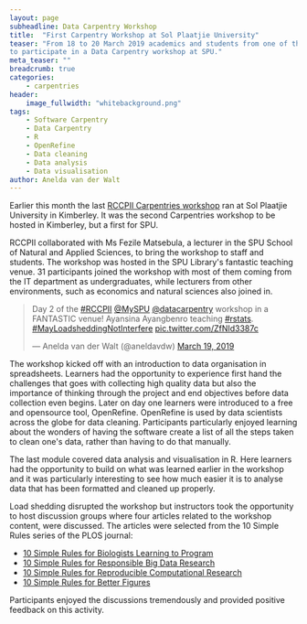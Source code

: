 ```yaml
---
layout: page
subheadline: Data Carpentry Workshop
title:  "First Carpentry Workshop at Sol Plaatjie University"
teaser: "From 18 to 20 March 2019 academics and students from one of the youngest South African Universities, had the privilege
to participate in a Data Carpentry workshop at SPU."
meta_teaser: ""
breadcrumb: true
categories:
    - carpentries
header:
    image_fullwidth: "whitebackground.png"
tags:
    - Software Carpentry
    - Data Carpentry
    - R
    - OpenRefine
    - Data cleaning
    - Data analysis
    - Data visualisation
author: Anelda van der Walt
---
```


Earlier this month the last [RCCPII Carpentries workshop](https://tenet-rccpii.github.io/2019-03-18-SPU/) ran at 
Sol Plaatjie University in Kimberley. It was the second Carpentries
workshop to be hosted in Kimberley, but a first for SPU.

RCCPII collaborated with Ms Fezile Matsebula, a lecturer in the SPU School of Natural and Applied Sciences, 
to bring the workshop 
to staff and students. The workshop was hosted in the SPU Library's fantastic teaching venue. 31 participants joined the workshop with most of them coming from the IT department as undergraduates, while lecturers from other
environments, such as economics and natural sciences also joined in.

<blockquote class="twitter-tweet" data-lang="en"><p lang="tl" dir="ltr">Day 2 of the <a href="https://twitter.com/hashtag/RCCPII?src=hash&amp;ref_src=twsrc%5Etfw">#RCCPII</a> <a href="https://twitter.com/MySPU?ref_src=twsrc%5Etfw">@MySPU</a> <a href="https://twitter.com/datacarpentry?ref_src=twsrc%5Etfw">@datacarpentry</a> workshop in a FANTASTIC venue! Ayansina Ayangbenro teaching <a href="https://twitter.com/hashtag/rstats?src=hash&amp;ref_src=twsrc%5Etfw">#rstats</a>. <a href="https://twitter.com/hashtag/MayLoadsheddingNotInterfere?src=hash&amp;ref_src=twsrc%5Etfw">#MayLoadsheddingNotInterfere</a> <a href="https://t.co/ZfNId3387c">pic.twitter.com/ZfNId3387c</a></p>&mdash; Anelda van der Walt (@aneldavdw) <a href="https://twitter.com/aneldavdw/status/1107917558550851589?ref_src=twsrc%5Etfw">March 19, 2019</a></blockquote>
<script async src="https://platform.twitter.com/widgets.js" charset="utf-8"></script>

The workshop kicked off with an introduction to data organisation in spreadsheets. Learners had the opportunity to experience
first hand the
challenges that goes with collecting high quality data but also the importance of thinking through the project and end objectives
before data collection even begins. Later on day one learners were introduced to a free and opensource tool, OpenRefine. OpenRefine
is used by data scientists across the globe for data cleaning. Participants particularly enjoyed learning about the wonders of
having the software create a list of all the steps taken to clean one's data, rather than having to do that manually.

The last module covered data analysis and visualisation in R. Here learners had the opportunity to build on what was learned 
earlier in the workshop and it was particularly interesting to see how much easier it is to analyse data that has been 
formatted and cleaned up properly.

Load shedding disrupted the workshop but instructors took the opportunity to host discussion groups where four articles related 
to the workshop content, were discussed. The articles were selected from the 10 Simple Rules series of the PLOS journal:

- [10 Simple Rules for Biologists Learning to Program](https://journals.plos.org/ploscompbiol/article?id=10.1371/journal.pcbi.1005871)
- [10 Simple Rules for Responsible Big Data Research](https://journals.plos.org/ploscompbiol/article?id=10.1371/journal.pcbi.1005399)
- [10 Simple Rules for Reproducible Computational Research](https://journals.plos.org/ploscompbiol/article?id=10.1371/journal.pcbi.1003285)
- [10 Simple Rules for Better Figures](https://journals.plos.org/ploscompbiol/article?id=10.1371/journal.pcbi.1003833)

Participants enjoyed the discussions tremendously and provided positive feedback on this activity.




